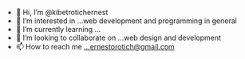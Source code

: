 - 👋 Hi, I’m @kibetrotichernest
- 👀 I’m interested in ...web development and programming in general
- 🌱 I’m currently learning ...
- 💞️ I’m looking to collaborate on ...web design and development
- 📫 How to reach me ...ernestorotich@gmail.com

<!---
kibetrotichernest/kibetrotichernest is a ✨ special ✨ repository because its `README.md` (this file) appears on your GitHub profile.
You can click the Preview link to take a look at your changes.
--->
